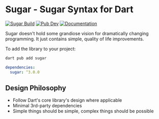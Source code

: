 # Sugar - Sugar Syntax for Dart
[![Sugar Build](https://github.com/forus-labs/cauldron/workflows/Sugar%20Build/badge.svg)](https://github.com/forus-labs/cauldron/actions?query=workflow%3A%22Sugar+Build%22)
[![Pub Dev](https://img.shields.io/pub/v/sugar)](https://pub.dev/packages/sugar)
[![Documentation](https://img.shields.io/badge/documentation-latest-brightgreen.svg)](https://pub.dev/documentation/sugar/latest/)

Sugar doesn't hold some grandiose vision for dramatically changing programming. It just contains simple, quality of life improvements.

To add the library to your project:
```bash
dart pub add sugar 
```

```yaml
dependencies:
  sugar: ^3.0.0
```

## Design Philosophy
* Follow Dart's core library's design where applicable
* Minimal 3rd-party dependencies
* Simple things should be simple, complex things should be possible
